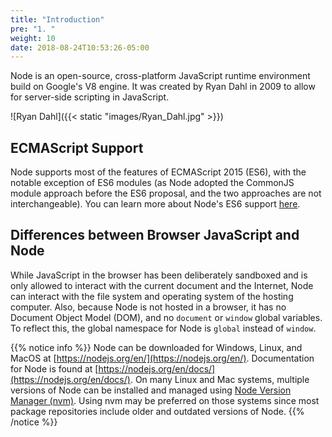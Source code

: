 ```yaml
---
title: "Introduction"
pre: "1. "
weight: 10
date: 2018-08-24T10:53:26-05:00
---
```

Node is an open-source, cross-platform JavaScript runtime environment build on Google's V8 engine.  It was created by Ryan Dahl in 2009 to allow for server-side scripting in JavaScript.  

![Ryan Dahl]({{< static "images/Ryan_Dahl.jpg" >}})

## ECMAScript Support

Node supports most of the features of ECMAScript 2015 (ES6), with the notable exception of ES6 modules (as Node adopted the CommonJS module approach before the ES6 proposal, and the two approaches are not interchangeable).  You can learn more about Node's ES6 support [here](https://nodejs.org/en/docs/es6/).


## Differences between Browser JavaScript and Node
While JavaScript in the browser has been deliberately sandboxed and is only allowed to interact with the current document and the Internet, Node can interact with the file system and operating system of the hosting computer.  Also, because Node is not hosted in a browser, it has no Document Object Model (DOM), and no `document` or `window` global variables.  To reflect this, the global namespace for Node is `global` instead of `window`.

{{% notice info %}}
Node can be downloaded for Windows, Linux, and MacOS at [https://nodejs.org/en/](https://nodejs.org/en/). Documentation for Node is found at [https://nodejs.org/en/docs/](https://nodejs.org/en/docs/). On many Linux and Mac systems, multiple versions of Node can be installed and managed using [Node Version Manager (nvm)](https://github.com/nvm-sh/nvm). Using nvm may be preferred on those systems since most package repositories include older and outdated versions of Node. 
{{% /notice %}}
